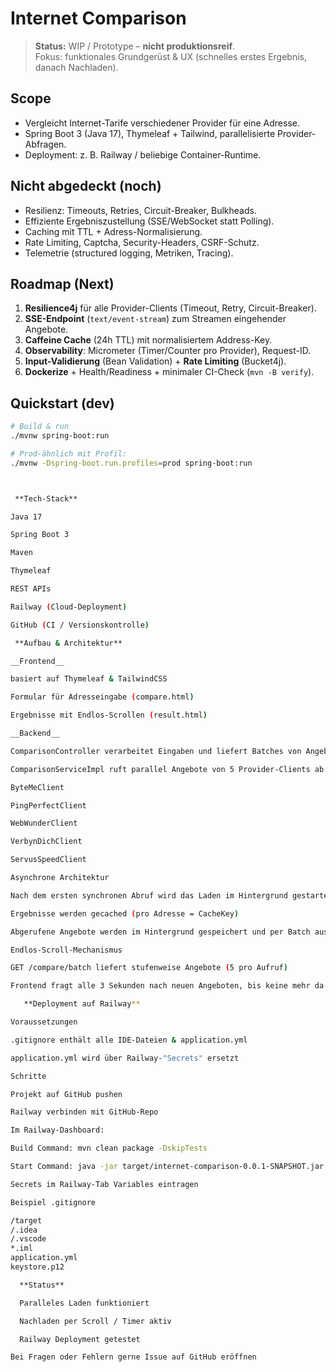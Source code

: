 # Internet Comparison

> **Status:** WIP / Prototype – **nicht produktionsreif**.  
> Fokus: funktionales Grundgerüst & UX (schnelles erstes Ergebnis, danach Nachladen).

## Scope
- Vergleicht Internet-Tarife verschiedener Provider für eine Adresse.
- Spring Boot 3 (Java 17), Thymeleaf + Tailwind, parallelisierte Provider-Abfragen.
- Deployment: z. B. Railway / beliebige Container-Runtime.

## Nicht abgedeckt (noch)
- Resilienz: Timeouts, Retries, Circuit-Breaker, Bulkheads.
- Effiziente Ergebniszustellung (SSE/WebSocket statt Polling).
- Caching mit TTL + Adress-Normalisierung.
- Rate Limiting, Captcha, Security-Headers, CSRF-Schutz.
- Telemetrie (structured logging, Metriken, Tracing).

## Roadmap (Next)
1. **Resilience4j** für alle Provider-Clients (Timeout, Retry, Circuit-Breaker).
2. **SSE-Endpoint** (`text/event-stream`) zum Streamen eingehender Angebote.
3. **Caffeine Cache** (24h TTL) mit normalisiertem Address-Key.
4. **Observability**: Micrometer (Timer/Counter pro Provider), Request-ID.
5. **Input-Validierung** (Bean Validation) + **Rate Limiting** (Bucket4j).
6. **Dockerize** + Health/Readiness + minimaler CI-Check (`mvn -B verify`).

## Quickstart (dev)
```bash
# Build & run
./mvnw spring-boot:run

# Prod-ähnlich mit Profil:
./mvnw -Dspring-boot.run.profiles=prod spring-boot:run



 **Tech-Stack**

Java 17

Spring Boot 3

Maven

Thymeleaf

REST APIs

Railway (Cloud-Deployment)

GitHub (CI / Versionskontrolle)

 **Aufbau & Architektur**

__Frontend__

basiert auf Thymeleaf & TailwindCSS

Formular für Adresseingabe (compare.html)

Ergebnisse mit Endlos-Scrollen (result.html)

__Backend__

ComparisonController verarbeitet Eingaben und liefert Batches von Angeboten

ComparisonServiceImpl ruft parallel Angebote von 5 Provider-Clients ab:

ByteMeClient

PingPerfectClient

WebWunderClient

VerbynDichClient

ServusSpeedClient

Asynchrone Architektur

Nach dem ersten synchronen Abruf wird das Laden im Hintergrund gestartet

Ergebnisse werden gecached (pro Adresse = CacheKey)

Abgerufene Angebote werden im Hintergrund gespeichert und per Batch ausgeliefert

Endlos-Scroll-Mechanismus

GET /compare/batch liefert stufenweise Angebote (5 pro Aufruf)

Frontend fragt alle 3 Sekunden nach neuen Angeboten, bis keine mehr da sind

   **Deployment auf Railway**

Voraussetzungen

.gitignore enthält alle IDE-Dateien & application.yml

application.yml wird über Railway-"Secrets" ersetzt

Schritte

Projekt auf GitHub pushen

Railway verbinden mit GitHub-Repo

Im Railway-Dashboard:

Build Command: mvn clean package -DskipTests

Start Command: java -jar target/internet-comparison-0.0.1-SNAPSHOT.jar

Secrets im Railway-Tab Variables eintragen

Beispiel .gitignore

/target
/.idea
/.vscode
*.iml
application.yml
keystore.p12

  **Status**

  Paralleles Laden funktioniert

  Nachladen per Scroll / Timer aktiv

  Railway Deployment getestet

Bei Fragen oder Fehlern gerne Issue auf GitHub eröffnen 

